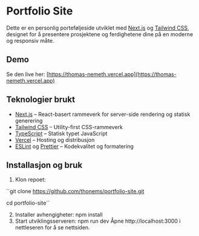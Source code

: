 # Portfolio Site

Dette er en personlig porteføljeside utviklet med [Next.js](https://nextjs.org/) og [Tailwind CSS](https://tailwindcss.com/), designet for å presentere prosjektene og ferdighetene dine på en moderne og responsiv måte.

##  Demo

Se den live her: [https://thomas-nemeth.vercel.app](https://thomas-nemeth.vercel.app)

##  Teknologier brukt

- [Next.js](https://nextjs.org/) – React-basert rammeverk for server-side rendering og statisk generering
- [Tailwind CSS](https://tailwindcss.com/) – Utility-first CSS-rammeverk
- [TypeScript](https://www.typescriptlang.org/) – Statisk typet JavaScript
- [Vercel](https://vercel.com/) – Hosting og distribusjon
- [ESLint](https://eslint.org/) og [Prettier](https://prettier.io/) – Kodekvalitet og formatering


## Installasjon og bruk

1. Klon repoet:

``git clone https://github.com/thonems/portfolio-site.git

cd portfolio-site``

2. Installer avhengigheter:
npm install
3. Start utviklingsserveren:
npm run dev
Åpne http://localhost:3000 i nettleseren for å se nettsiden.
